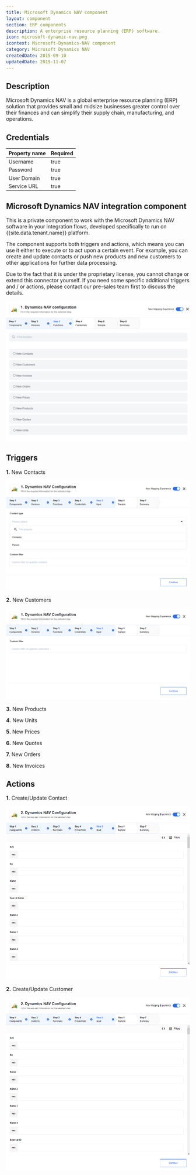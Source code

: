 ```yaml
---
title: Microsoft Dynamics NAV component
layout: component
section: ERP components
description: A enterprise resource planning (ERP) software.
icon: microsoft-dynamic-nav.png
icontext: Microsoft-Dynamics-NAV component
category: Microsoft Dynamics NAV
createdDate: 2015-09-10
updatedDate: 2019-11-07
---
```


## Description

Microsoft Dynamics NAV is a global enterprise resource planning (ERP) solution
that provides small and midsize businesses greater control over their finances
and can simplify their supply chain, manufacturing, and operations.

## Credentials

| Property name | Required |
|--------------|--------|
| Username     | true   |
| Password     | true   |
| User Domain  | true   |
| Service URL  | true   |

## Microsoft Dynamics NAV integration component

This is a private component to work with the Microsoft Dynamics NAV software in
your integration flows, developed specifically to run on {{site.data.tenant.name}} platform.

The component supports both triggers and actions, which means you can use it
either to execute or to act upon a certain event. For example, you can create
and update contacts or push new products and new customers to other applications
for further data processing.

Due to the fact that it is under the proprietary license, you cannot change or
extend this connector yourself. If you need some specific additional triggers
and / or actions, please contact our pre-sales team first to discuss the details.

![Microsoft dynamics NAV component](img/microsoft-dynamics-nav-component.png)

## Triggers

**1.**  New Contacts

![New Contacts](img/new-contracts.png)

**2.**  New Customers

![New Customers](img/new-customers.png)

**3.**  New Products

**4.**  New Units

**5.**  New Prices

**6.**  New Quotes

**7.**  New Orders

**8.**  New Invoices

## Actions

**1.**  Create/Update Contact

![Create/Update Contact](img/create-update-contract.png)

**2.**  Create/Update Customer

![Create/Update Customer](img/create-update-customer.png)
